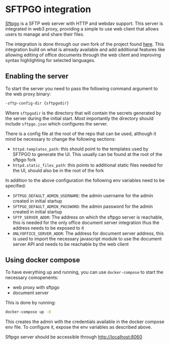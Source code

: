 # SFTPGO integration

[Sftpgo](https://github.com/drakkan/sftpgo) is a SFTP web server with HTTP and webdav support. This server is integrated in web3 proxy, providing a simple to use web client that allows users to manage and share their files.

The integration is done through our own fork of the project found [here](https://github.com/freeflowuniverse/aydo). This integration build on what is already available and add additional features like allowing editing of office documents through the web client and improving syntax highlighting for selected languages.

## Enabling the server

To start the server you need to pass the following command argument to the web proxy binary:

```bash
-sftp-config-dir {sftpgodir}
```

Where `sftpgodir` is the directory that will contain the secrets generated by the server during the initial start. Most importantly the directory should include `sftpgo.json` which configures the server.

There is a config file at the root of the repo that can be used, although it mind be necessary to change the following sections:

- `httpd.templates_path`: this should point to the templates used by SFTPGO to generate the UI. This usually can be found at the root of the sftpgo fork
- `httpd.static_files_path`: this points to additional static files needed for the UI, should also be in the root of the fork

In addition to the above configuration the following env variables need to be specified:

- `SFTPGO_DEFAULT_ADMIN_USERNAME`: the admin username for the admin created in initial startup
- `SFTPGO_DEFAULT_ADMIN_PASSWORD`: the admin password for the admin created in initial startup
- `SFTP_SERVER_ADDR`: The address on which the sftpgo server is reachable, this is needed for the only office document server integration thus the address needs to be exposed to it
- `ONLYOFFICE_SERVER_ADDR`: The address for document server address, this is used to import the necessary javascript module to use the document server API and needs to be reachable by the web client

## Using docker compose

To have everything up and running, you can use `docker-compose` to start the necessary comopenents:

- web proxy with sftpgo
- document server

This is done by running:

```bash
docker-compose up -d
```

This creates the admin with the credentials available in the docker compose env file. To configure it, expose the env variables as described above.

Sftpgo server should be accessible through <http://localhost:8060>
